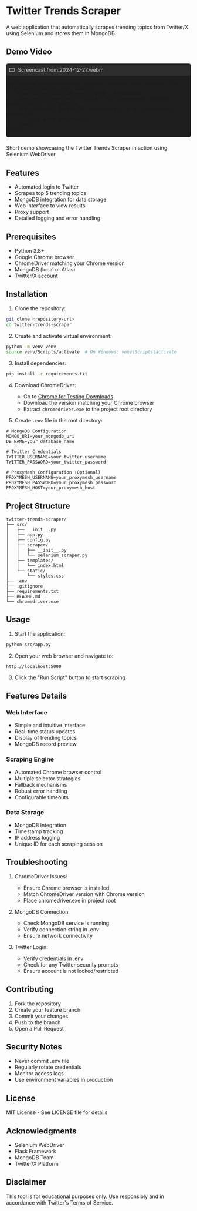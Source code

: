 # Twitter Trends Scraper

A web application that automatically scrapes trending topics from Twitter/X using Selenium and stores them in MongoDB.

## Demo Video

<div style="max-width: 100%; background-color: #1e1e1e; border-radius: 6px; overflow: hidden; margin: 20px 0;">
    <div style="background-color: #2d2d2d; padding: 8px; display: flex; align-items: center; gap: 8px;">
        <svg width="16" height="16" viewBox="0 0 16 16" style="fill: #cccccc;">
            <path d="M14 4v8H2V4h12zm0-1H2a1 1 0 0 0-1 1v8a1 1 0 0 0 1 1h12a1 1 0 0 0 1-1V4a1 1 0 0 0-1-1z"/>
        </svg>
        <span style="color: #cccccc; font-family: -apple-system, BlinkMacSystemFont, 'Segoe UI', Roboto, Oxygen, Ubuntu, Cantarell, 'Open Sans', 'Helvetica Neue', sans-serif;">Screencast.from.2024-12-27.webm</span>
    </div>
    
    <div style="background-color: #2d2d2d; padding: 8px; display: flex; align-items: center; gap: 12px;">
        <span style="color: #cccccc;">0:00 / 0:35</span>
        <div style="flex-grow: 1; height: 4px; background: #4a4a4a; border-radius: 2px;"></div>
        <svg width="16" height="16" viewBox="0 0 16 16" style="fill: #cccccc;">
            <path d="M6 3h4v10H6z"/>
        </svg>
    </div>
</div>

Short demo showcasing the Twitter Trends Scraper in action using Selenium WebDriver

## Features

- Automated login to Twitter
- Scrapes top 5 trending topics
- MongoDB integration for data storage
- Web interface to view results
- Proxy support
- Detailed logging and error handling

## Prerequisites

- Python 3.8+
- Google Chrome browser
- ChromeDriver matching your Chrome version
- MongoDB (local or Atlas)
- Twitter/X account

## Installation

1. Clone the repository:
```bash
git clone <repository-url>
cd twitter-trends-scraper
```

2. Create and activate virtual environment:
```bash
python -m venv venv
source venv/Scripts/activate  # On Windows: venv\Scripts\activate
```

3. Install dependencies:
```bash
pip install -r requirements.txt
```

4. Download ChromeDriver:
   - Go to [Chrome for Testing Downloads](https://googlechromelabs.github.io/chrome-for-testing/)
   - Download the version matching your Chrome browser
   - Extract `chromedriver.exe` to the project root directory

5. Create `.env` file in the root directory:
```env
# MongoDB Configuration
MONGO_URI=your_mongodb_uri
DB_NAME=your_database_name

# Twitter Credentials
TWITTER_USERNAME=your_twitter_username
TWITTER_PASSWORD=your_twitter_password

# ProxyMesh Configuration (Optional)
PROXYMESH_USERNAME=your_proxymesh_username
PROXYMESH_PASSWORD=your_proxymesh_password
PROXYMESH_HOST=your_proxymesh_host
```

## Project Structure

```
twitter-trends-scraper/
├── src/
│   ├── __init__.py
│   ├── app.py
│   ├── config.py
│   ├── scraper/
│   │   ├── __init__.py
│   │   └── selenium_scraper.py
│   ├── templates/
│   │   └── index.html
│   └── static/
│       └── styles.css
├── .env
├── .gitignore
├── requirements.txt
├── README.md
└── chromedriver.exe
```

## Usage

1. Start the application:
```bash
python src/app.py
```

2. Open your web browser and navigate to:
```
http://localhost:5000
```

3. Click the "Run Script" button to start scraping

## Features Details

### Web Interface
- Simple and intuitive interface
- Real-time status updates
- Display of trending topics
- MongoDB record preview

### Scraping Engine
- Automated Chrome browser control
- Multiple selector strategies
- Fallback mechanisms
- Robust error handling
- Configurable timeouts

### Data Storage
- MongoDB integration
- Timestamp tracking
- IP address logging
- Unique ID for each scraping session

## Troubleshooting

1. ChromeDriver Issues:
   - Ensure Chrome browser is installed
   - Match ChromeDriver version with Chrome version
   - Place chromedriver.exe in project root

2. MongoDB Connection:
   - Check MongoDB service is running
   - Verify connection string in .env
   - Ensure network connectivity

3. Twitter Login:
   - Verify credentials in .env
   - Check for any Twitter security prompts
   - Ensure account is not locked/restricted

## Contributing

1. Fork the repository
2. Create your feature branch
3. Commit your changes
4. Push to the branch
5. Open a Pull Request

## Security Notes

- Never commit .env file
- Regularly rotate credentials
- Monitor access logs
- Use environment variables in production

## License

MIT License - See LICENSE file for details

## Acknowledgments

- Selenium WebDriver
- Flask Framework
- MongoDB Team
- Twitter/X Platform

## Disclaimer

This tool is for educational purposes only. Use responsibly and in accordance with Twitter's Terms of Service.
